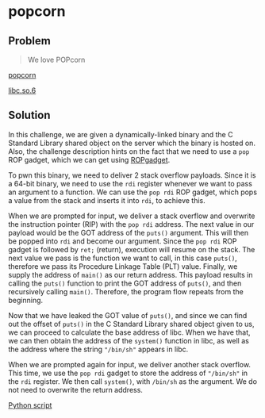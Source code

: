 # popcorn

## Problem

> We love POPcorn<br>

[popcorn](popcorn)

[libc.so.6](libc.so.6)

## Solution

In this challenge, we are given a dynamically-linked binary and the C Standard Library shared object on the server which the binary is hosted on. Also, the challenge description hints on the fact that we need to use a `pop` ROP gadget, which we can get using [ROPgadget](https://github.com/JonathanSalwan/ROPgadget).

To pwn this binary, we need to deliver 2 stack overflow payloads. Since it is a 64-bit binary, we need to use the `rdi` register whenever we want to pass an argument to a function. We can use the `pop rdi` ROP gadget, which pops a value from the stack and inserts it into `rdi`, to achieve this.

When we are prompted for input, we deliver a stack overflow and overwrite the instruction pointer (RIP) with the `pop rdi` address. The next value in our payload would be the GOT address of the `puts()` argument. This will then be popped into `rdi` and become our argument. Since the `pop rdi` ROP gadget is followed by `ret;` (return), execution will resume on the stack. The next value we pass is the function we want to call, in this case `puts()`, therefore we pass its Procedure Linkage Table (PLT) value. Finally, we supply the address of `main()` as our return address. This payload results in calling the `puts()` function to print the GOT address of `puts()`, and then recursively calling `main()`. Therefore, the program flow repeats from the beginning.

Now that we have leaked the GOT value of `puts()`, and since we can find out the offset of `puts()` in the C Standard Library shared object given to us, we can proceed to calculate the base address of libc. When we have that, we can then obtain the address of the `system()` function in libc, as well as the address where the string `"/bin/sh"` appears in libc.

When we are prompted again for input, we deliver another stack overflow. This time, we use the `pop rdi` gadget to store the address of `"/bin/sh"` in the `rdi` register. We then call `system()`, with `/bin/sh` as the argument. We do not need to overwrite the return address.

[Python script](solver.py)